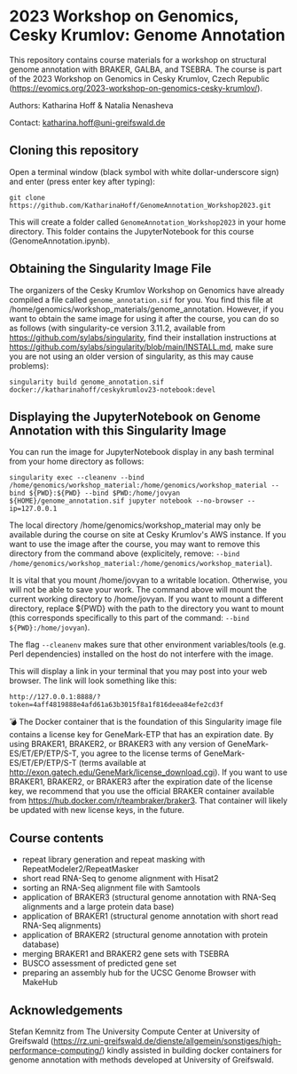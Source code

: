 # 2023 Workshop on Genomics, Cesky Krumlov: Genome Annotation

This repository contains course materials for a workshop on structural genome annotation with BRAKER, GALBA, and TSEBRA. The course is part of the 2023 Workshop on Genomics in Cesky Krumlov, Czech Republic (https://evomics.org/2023-workshop-on-genomics-cesky-krumlov/).

Authors: Katharina Hoff & Natalia Nenasheva

Contact: katharina.hoff@uni-greifswald.de

## Cloning this repository

Open a terminal window (black symbol with white dollar-underscore sign) and enter (press enter key after typing):

```
git clone https://github.com/KatharinaHoff/GenomeAnnotation_Workshop2023.git
```

This will create a folder called `GenomeAnnotation_Workshop2023` in your home directory. This folder contains the JupyterNotebook for this course (GenomeAnnotation.ipynb).

## Obtaining the Singularity Image File

The organizers of the Cesky Krumlov Workshop on Genomics have already compiled a file called `genome_annotation.sif` for you. You find this file at /home/genomics/workshop_materials/genome_annotation. However, if you want to obtain the same image for using it after the course, you can do so as follows (with singularity-ce version 3.11.2, available from https://github.com/sylabs/singularity, find their installation instructions at https://github.com/sylabs/singularity/blob/main/INSTALL.md, make sure you are not using an older version of singularity, as this may cause problems):

```
singularity build genome_annotation.sif docker://katharinahoff/ceskykrumlov23-notebook:devel
```

## Displaying the JupyterNotebook on Genome Annotation with this Singularity Image

You can run the image for JupyterNotebook display in any bash terminal from your home directory as follows:

```
singularity exec --cleanenv --bind /home/genomics/workshop_material:/home/genomics/workshop_material --bind ${PWD}:${PWD} --bind $PWD:/home/jovyan ${HOME}/genome_annotation.sif jupyter notebook --no-browser --ip=127.0.0.1
```

The local directory /home/genomics/workshop_material may only be available during the course on site at Cesky Krumlov's AWS instance. If you want to use the image after the course, you may want to remove this directory from the command above (explicitely, remove: `--bind /home/genomics/workshop_material:/home/genomics/workshop_material`).

It is vital that you mount /home/jovyan to a writable location. Otherwise, you will not be able to save your work. The command above will mount the current working directory to /home/jovyan. If you want to mount a different directory, replace ${PWD} with the path to the directory you want to mount (this corresponds specifically to this part of the command: `--bind ${PWD}:/home/jovyan`).

The flag `--cleanenv` makes sure that other environment variables/tools (e.g. Perl dependencies) installed on the host do not interfere with the image.

This will display a link in your terminal that you may post into your web browser. The link will look something like this:

```
http://127.0.0.1:8888/?token=4aff4819888e4afd61a63b3015f8a1f816deea84efe2cd3f
```

:bomb: The Docker container that is the foundation of this Singularity image file contains a license key for GeneMark-ETP that has an expiration date. By using BRAKER1, BRAKER2, or BRAKER3 with any version of GeneMark-ES/ET/EP/ETP/S-T, you agree to the license terms of GeneMark-ES/ET/EP/ETP/S-T (terms available at http://exon.gatech.edu/GeneMark/license_download.cgi). If you want to use BRAKER1, BRAKER2, or BRAKER3 after the expiration date of the license key, we recommend that you use the official BRAKER container available from https://hub.docker.com/r/teambraker/braker3. That container will likely be updated with new license keys, in the future.


## Course contents

   * repeat library generation and repeat masking with RepeatModeler2/RepeatMasker
   * short read RNA-Seq to genome alignment with Hisat2
   * sorting an RNA-Seq alignment file with Samtools
   * application of BRAKER3 (structural genome annotation with RNA-Seq alignments and a large protein data base)
   * application of BRAKER1 (structural genome annotation with short read RNA-Seq alignments)
   * application of BRAKER2 (structural genome annotation with protein database)
   * merging BRAKER1 and BRAKER2 gene sets with TSEBRA
   * BUSCO assessment of predicted gene set
   * preparing an assembly hub for the UCSC Genome Browser with MakeHub 
   
## Acknowledgements

Stefan Kemnitz from The University Compute Center at University of Greifswald (https://rz.uni-greifswald.de/dienste/allgemein/sonstiges/high-performance-computing/) kindly assisted in building docker containers for genome annotation with methods developed at University of Greifswald.
